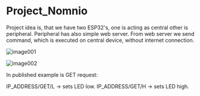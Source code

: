 # Project_Nomnio

Project idea is, that we have two ESP32's, one is acting as central other is peripheral. Peripheral has also simple web server. From web server we send command, which is executed on central device, without internet connection. 

![image001](https://user-images.githubusercontent.com/54038162/152644845-c5bd2066-1e82-4d0b-8832-c3112b5be018.png)

![image002](https://user-images.githubusercontent.com/54038162/152644904-87c83146-347f-422b-98c9-cc0425529d23.png)

In published example is GET request:

IP_ADDRESS/GET/L -> sets LED low.
IP_ADDRESS/GET/H -> sets LED high.


